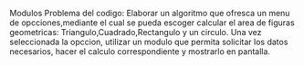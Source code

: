 Modulos
Problema del codigo:
Elaborar un algoritmo que ofresca un menu de opcciones,mediante el cual se pueda escoger calcular el area de 
figuras geometricas: Triangulo,Cuadrado,Rectangulo y un circulo. Una vez seleccionada la opccion, utilizar un modulo
que permita solicitar los datos necesarios, hacer el calculo correspondiente y mostrarlo en pantalla.